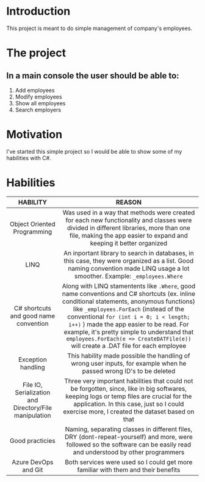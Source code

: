 # Introduction
This project is meant to do simple management of company's employees. 

# The project
## In a main console the user should be able to:
1.	Add employees
2.	Modify employees
3.	Show all employees
4.  Search employers

# Motivation
I've started this simple project so I would be able to show some of my habilities with C#.

# Habilities
|  **HABILITY**  |       **REASON**    |
|:-----------:|:-------------------:|
|Object Oriented Programming|Was used in a way that methods were created for each new functionality and classes were divided in different libraries, more than one file, making the app easier to expand and keeping it better organized|
|LINQ|An inportant library to search in databases, in this case, they were organized as a list. Good naming convention made LINQ usage a lot smoother. Example: `_employees.Where`|
|C# shortcuts and good name convention|Along with LINQ stamentents like `.Where`, good name conventions and C# shortcuts (ex. inline conditional statements, anonymous functions) like `_employees.ForEach` (instead of the conventional `for (int i = 0; i < length; i++)` ) made the app easier to be read. For example, it's pretty simple to understand that `employees.ForEach(e => CreateDATFile(e))` will create a .DAT file for each employee|
|Exception handling|This hability made possible the handling of wrong user inputs, for example when he passed wrong ID's to be deleted|
|File IO, Serialization and Directory/File manipulation|Three very important habilities that could not be forgotten, since, like in big softwares, keeping logs or temp files are crucial for the application. In this case, just so I could exercise more, I created the dataset based on that|
|Good practicies|Naming, separating classes in different files, DRY (dont-repeat-yourself) and more, were followed so the software can be easily read and understood by other programmers|
|Azure DevOps and Git|Both services were used so I could get more familiar with them and their benefits|
